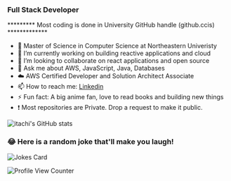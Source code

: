 ### Full Stack Developer 

********* Most coding is done in University GitHub handle (github.ccis) *************

- 🔭 Master of Science in Computer Science  at Northeastern Univeristy
- 🌱 I’m currently working on building reactive applications and cloud
- 👯 I’m looking to collaborate on react applications and open source
- 💬 Ask me about AWS, JavaScript, Java, Databases
- :cloud:  AWS Certified Developer and Solution Architect Associate
- 📫 How to reach me: [Linkedin](https://www.linkedin.com/in/deepak-kumar-bb1810115/)
- ⚡ Fun fact: A big anime fan, love to read books and building new things
- :exclamation:  Most repositories are Private. Drop a request to make it public.

![itachi's GitHub stats](https://github-readme-stats.vercel.app/api?username=itachi1994&hide=stars&count_private=true&show_icons=true&theme=tokyonight)

### 😂 Here is a random joke that'll make you laugh!
![Jokes Card](https://readme-jokes.vercel.app/api)

![Profile View Counter](https://komarev.com/ghpvc/?username=itachi1994)

